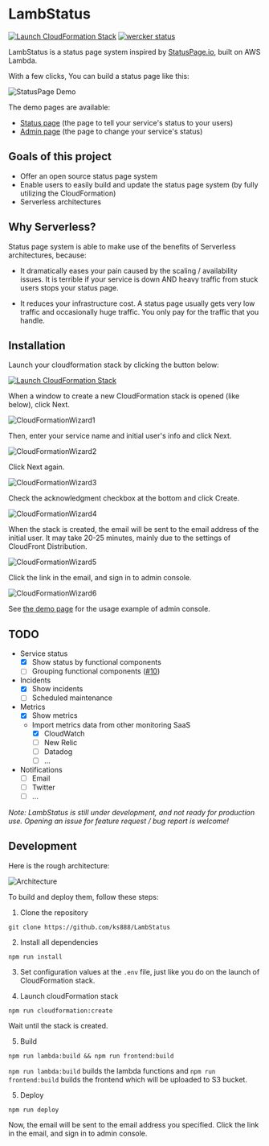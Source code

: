 # LambStatus

[![Launch CloudFormation Stack](https://s3.amazonaws.com/cloudformation-examples/cloudformation-launch-stack.png)](https://console.aws.amazon.com/cloudformation/home#/stacks/new?stackName=StatusPage&templateURL=https://s3-ap-northeast-1.amazonaws.com/lambstatus/cf-template/0.1.3/lamb-status.yml)
[![wercker status](https://app.wercker.com/status/fcb6fb7398629e934ae0538737021d14/s/master "wercker status")](https://app.wercker.com/project/byKey/fcb6fb7398629e934ae0538737021d14)

LambStatus is a status page system inspired by [StatusPage.io](https://www.statuspage.io/), built on AWS Lambda.

With a few clicks, You can build a status page like this:

![StatusPage Demo](https://raw.githubusercontent.com/wiki/ks888/LambStatus/images/StatusPageDemo1.png)

The demo pages are available:
* [Status page](https://lambstatus.github.io/demo-status/) (the page to tell your service's status to your users)
* [Admin page](https://lambstatus.github.io/demo-admin/) (the page to change your service's status)

## Goals of this project

* Offer an open source status page system
* Enable users to easily build and update the status page system (by fully utilizing the CloudFormation)
* Serverless architectures

## Why Serverless?

Status page system is able to make use of the benefits of Serverless architectures, because:

* It dramatically eases your pain caused by the scaling / availability issues. It is terrible if your service is down AND heavy traffic from stuck users stops your status page.

* It reduces your infrastructure cost. A status page usually gets very low traffic and occasionally huge traffic. You only pay for the traffic that you handle.

## Installation

Launch your cloudformation stack by clicking the button below:

[![Launch CloudFormation Stack](https://s3.amazonaws.com/cloudformation-examples/cloudformation-launch-stack.png)](https://console.aws.amazon.com/cloudformation/home#/stacks/new?stackName=StatusPage&templateURL=https://s3-ap-northeast-1.amazonaws.com/lambstatus/cf-template/0.1.3/lamb-status.yml)

When a window to create a new CloudFormation stack is opened (like below), click Next.

![CloudFormationWizard1](https://raw.githubusercontent.com/wiki/ks888/LambStatus/images/CloudFormationWizard1.png)

Then, enter your service name and initial user's info and click Next.

![CloudFormationWizard2](https://raw.githubusercontent.com/wiki/ks888/LambStatus/images/CloudFormationWizard2.png)

Click Next again.

![CloudFormationWizard3](https://raw.githubusercontent.com/wiki/ks888/LambStatus/images/CloudFormationWizard3.png)

Check the acknowledgment checkbox at the bottom and click Create.

![CloudFormationWizard4](https://raw.githubusercontent.com/wiki/ks888/LambStatus/images/CloudFormationWizard4.png)

When the stack is created, the email will be sent to the email address of the initial user. It may take 20-25 minutes, mainly due to the settings of CloudFront Distribution.

![CloudFormationWizard5](https://raw.githubusercontent.com/wiki/ks888/LambStatus/images/CloudFormationWizard5.png)

Click the link in the email, and sign in to admin console.

![CloudFormationWizard6](https://raw.githubusercontent.com/wiki/ks888/LambStatus/images/CloudFormationWizard6.png)

See [the demo page](https://lambstatus.github.io/demo-admin/) for the usage example of admin console.

## TODO

* Service status
  * [x] Show status by functional components
  * [ ] Grouping functional components ([#10](https://github.com/ks888/LambStatus/issues/10))
* Incidents
  * [x] Show incidents
  * [ ] Scheduled maintenance
* Metrics
  * [x] Show metrics
  * Import metrics data from other monitoring SaaS
    * [x] CloudWatch
    * [ ] New Relic
    * [ ] Datadog
    * [ ] ...
* Notifications
  * [ ] Email
  * [ ] Twitter
  * [ ] ...

*Note: LambStatus is still under development, and not ready for production use. Opening an issue for feature request / bug report is welcome!*

## Development

Here is the rough architecture:

![Architecture](https://raw.githubusercontent.com/wiki/ks888/LambStatus/images/Architecture.png)

To build and deploy them, follow these steps:

1. Clone the repository

  `git clone https://github.com/ks888/LambStatus`

2. Install all dependencies

  `npm run install`

3. Set configuration values at the `.env` file, just like you do on the launch of CloudFormation stack.

4. Launch cloudFormation stack

  `npm run cloudformation:create`

  Wait until the stack is created.

5. Build

  `npm run lambda:build && npm run frontend:build`

  `npm run lambda:build` builds the lambda functions and `npm run frontend:build` builds the frontend which will be uploaded to S3 bucket.

5. Deploy

  `npm run deploy`

Now, the email will be sent to the email address you specified. Click the link in the email, and sign in to admin console.
